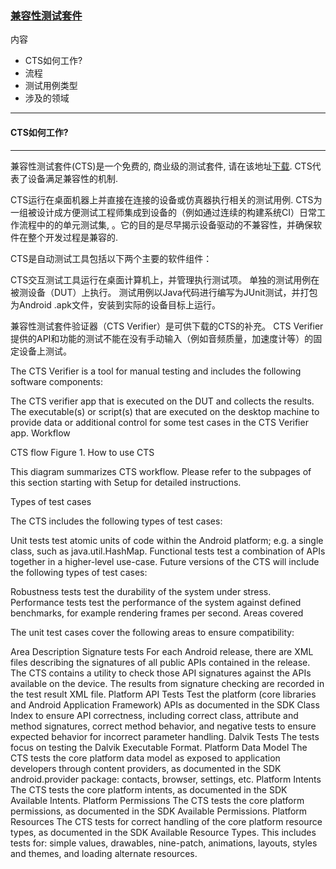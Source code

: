 
### [**兼容性测试套件**](http://source.android.com/compatibility/cts/index.html)

内容

 - CTS如何工作?
 - 流程
 - 测试用例类型
 - 涉及的领域

-----
#### CTS如何工作?

-----
兼容性测试套件(CTS)是一个免费的, 商业级的测试套件, 请在该地址[下载](https://source.android.com/compatibility/cts/downloads.html). CTS代表了设备满足兼容性的机制.

CTS运行在桌面机器上并直接在连接的设备或仿真器执行相关的测试用例. CTS为一组被设计成方便测试工程师集成到设备的（例如通过连续的构建系统CI）日常工作流程中的的单元测试集, 。它的目的是尽早揭示设备驱动的不兼容性，并确保软件在整个开发过程是兼容的.

CTS是自动测试工具包括以下两个主要的软件组件：

CTS交互测试工具运行在桌面计算机上，并管理执行测试项。 单独的测试用例在被测设备（DUT）上执行。 测试用例以Java代码进行编写为JUnit测试，并打包为Android .apk文件，安装到实际的设备目标上运行。 

兼容性测试套件验证器（CTS Verifier）是可供下载的CTS的补充。 CTS Verifier提供的API和功能的测试不能在没有手动输入（例如音频质量，加速度计等）的固定设备上测试。

The CTS Verifier is a tool for manual testing and includes the following software components:

The CTS verifier app that is executed on the DUT and collects the results.
The executable(s) or script(s) that are executed on the desktop machine to provide data or additional control for some test cases in the CTS Verifier app.
Workflow

CTS flow
Figure 1. How to use CTS

This diagram summarizes CTS workflow. Please refer to the subpages of this section starting with Setup for detailed instructions.

Types of test cases

The CTS includes the following types of test cases:

Unit tests test atomic units of code within the Android platform; e.g. a single class, such as java.util.HashMap.
Functional tests test a combination of APIs together in a higher-level use-case.
Future versions of the CTS will include the following types of test cases:

Robustness tests test the durability of the system under stress.
Performance tests test the performance of the system against defined benchmarks, for example rendering frames per second.
Areas covered

The unit test cases cover the following areas to ensure compatibility:

Area	Description
Signature tests	For each Android release, there are XML files describing the signatures of all public APIs contained in the release. The CTS contains a utility to check those API signatures against the APIs available on the device. The results from signature checking are recorded in the test result XML file.
Platform API Tests	Test the platform (core libraries and Android Application Framework) APIs as documented in the SDK Class Index to ensure API correctness, including correct class, attribute and method signatures, correct method behavior, and negative tests to ensure expected behavior for incorrect parameter handling.
Dalvik Tests	The tests focus on testing the Dalvik Executable Format.
Platform Data Model	The CTS tests the core platform data model as exposed to application developers through content providers, as documented in the SDK android.provider package: contacts, browser, settings, etc.
Platform Intents	The CTS tests the core platform intents, as documented in the SDK Available Intents.
Platform Permissions	The CTS tests the core platform permissions, as documented in the SDK Available Permissions.
Platform Resources	The CTS tests for correct handling of the core platform resource types, as documented in the SDK Available Resource Types. This includes tests for: simple values, drawables, nine-patch, animations, layouts, styles and themes, and loading alternate resources.